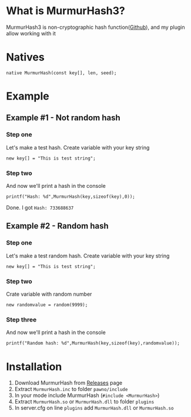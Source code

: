 # What is MurmurHash3?
MurmurHash3 is non-cryptographic hash function([Github](https://github.com/aappleby/smhasher/blob/master/src/MurmurHash3.cpp)), and my plugin allow working with it

# Natives
```pawn
native MurmurHash(const key[], len, seed);
```

# Example
## Example #1 - Not random hash
### Step one
Let's make a test hash. Create variable with your key string
```pawn
new key[] = "This is test string";
```
### Step two
And now we'll print a hash in the console
```pawn
printf("Hash: %d",MurmurHash(key,sizeof(key),0));
```
Done. I got `Hash: 733688637`

## Example #2 - Random hash
### Step one
Let's make a test random hash. Create variable with your key string
```pawn
new key[] = "This is test string";
```
### Step two
Crate variable with random number
```pawn
new randomvalue = random(9999);
```
### Step three
And now we'll print a hash in the console
```pawn
printf("Random hash: %d",MurmurHash(key,sizeof(key),randomvalue));
```

# Installation
1. Download MurmurHash from [Releases](https://github.com/ShapeDev/MurmurHash3/releases) page
2. Extract `MurmurHash.inc` to folder `pawno/include`
3. In your mode include MurmurHash (`#include <MurmurHash>`)
4. Extract `MurmurHash.so` or `MurmurHash.dll` to folder `plugins`
5. In server.cfg on line `plugins` add `MurmurHash.dll` or `MurmurHash.so`
